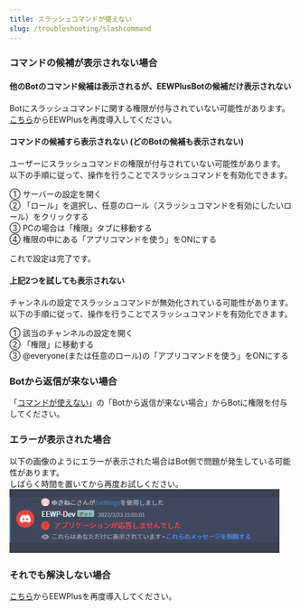 ```yaml
---
title: スラッシュコマンドが使えない
slug: /troubleshooting/slashcommand
---
```


### コマンドの候補が表示されない場合
#### 他のBotのコマンド候補は表示されるが、EEWPlusBotの候補だけ表示されない
Botにスラッシュコマンドに関する権限が付与されていない可能性があります。  
[こちら](/invite)からEEWPlusを再度導入してください。  

#### コマンドの候補すら表示されない (どのBotの候補も表示されない)
ユーザーにスラッシュコマンドの権限が付与されていない可能性があります。  
以下の手順に従って、操作を行うことでスラッシュコマンドを有効化できます。
  
① サーバーの設定を開く  
② 「ロール」を選択し、任意のロール（スラッシュコマンドを有効にしたいロール）をクリックする  
③ PCの場合は「権限」タブに移動する  
④ 権限の中にある「アプリコマンドを使う」をONにする  
  
これで設定は完了です。

#### 上記2つを試しても表示されない
チャンネルの設定でスラッシュコマンドが無効化されている可能性があります。  
以下の手順に従って、操作を行うことでスラッシュコマンドを有効化できます。  
  
① 該当のチャンネルの設定を開く  
② 「権限」に移動する  
③ @everyone(または任意のロール)の「アプリコマンドを使う」をONにする  

### Botから返信が来ない場合
「[コマンドが使えない](command.md)」の「Botから返信が来ない場合」からBotに権限を付与してください。

### エラーが表示された場合
以下の画像のようにエラーが表示された場合はBot側で問題が発生している可能性があります。  
しばらく時間を置いてから再度お試しください。  
![img](/img/docs/troubleshooting/slashcommand/error.png)

### それでも解決しない場合
[こちら](/invite)からEEWPlusを再度導入してください。  